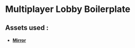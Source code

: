 # Multiplayer Lobby Boilerplate

## Assets used :
* #### [Mirror](https://assetstore.unity.com/packages/tools/network/mirror-129321)